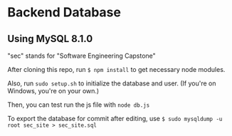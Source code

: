# Backend Database

## Using MySQL 8.1.0

"sec" stands for "Software Engineering Capstone"

After cloning this repo, run `$ npm install` to get necessary node modules.

Also, run `sudo setup.sh` to initialize the database and user.
(If you're on Windows, you're on your own.)

Then, you can test run the js file with
`node db.js`

To export the database for commit after editing, use
`$ sudo mysqldump -u root sec_site > sec_site.sql`

